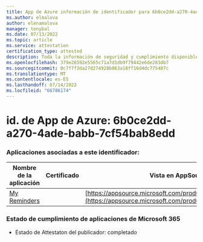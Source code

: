```yaml
---
title: App de Azure información de identificador para 6b0ce2dd-a270-4ade-babb-7cf54bab8edd
ms.author: elmalova
author: elenamalova
manager: tonybal
ms.date: 07/13/2022
ms.topic: article
ms.service: attestation
certification_type: attested
description: Toda la información de seguridad y cumplimiento disponible para 6b0ce2dd-a270-4ade-babb-7cf54bab8edd.
ms.openlocfilehash: 379e26592e5565c71a7d1db9f79442e6de283db7
ms.sourcegitcommit: 0c7f7f3da27d274928b863a18ff16d4dc775487c
ms.translationtype: MT
ms.contentlocale: es-ES
ms.lasthandoff: 07/14/2022
ms.locfileid: "66786174"
---
```

# <a name="azure-app-id-6b0ce2dd-a270-4ade-babb-7cf54bab8edd"></a>id. de App de Azure: 6b0ce2dd-a270-4ade-babb-7cf54bab8edd


### <a name="apps-associated-with-this-id"></a>Aplicaciones asociadas a este identificador:
| **Nombre de la aplicación** | **Certificado** | **Vista en AppSource** |
|--------------|---------------|-----------------------|
| [My Reminders](../forward/WA200004342.md) |  | [https://appsource.microsoft.com/product/office/WA200004342](https://appsource.microsoft.com/product/office/WA200004342) |

### <a name="microsoft-365-app-compliance-status"></a>Estado de cumplimiento de aplicaciones de Microsoft 365
- Estado de Attestaton del publicador: completado
